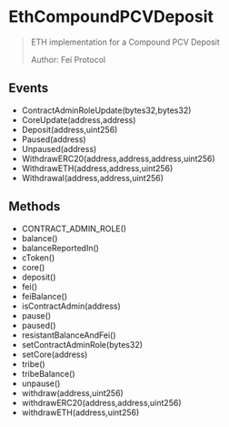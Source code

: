 # EthCompoundPCVDeposit

> ETH implementation for a Compound PCV Deposit
> 
> Author: Fei Protocol

## Events


 - ContractAdminRoleUpdate(bytes32,bytes32)
 - CoreUpdate(address,address)
 - Deposit(address,uint256)
 - Paused(address)
 - Unpaused(address)
 - WithdrawERC20(address,address,address,uint256)
 - WithdrawETH(address,address,uint256)
 - Withdrawal(address,address,uint256)

## Methods


 - CONTRACT_ADMIN_ROLE()
 - balance()
 - balanceReportedIn()
 - cToken()
 - core()
 - deposit()
 - fei()
 - feiBalance()
 - isContractAdmin(address)
 - pause()
 - paused()
 - resistantBalanceAndFei()
 - setContractAdminRole(bytes32)
 - setCore(address)
 - tribe()
 - tribeBalance()
 - unpause()
 - withdraw(address,uint256)
 - withdrawERC20(address,address,uint256)
 - withdrawETH(address,uint256)
